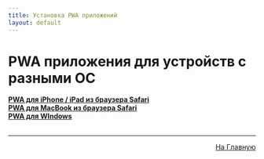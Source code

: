 ```yaml
---
title: Установка PWA приложений
layout: default
---
```

# PWA приложения для устройств с разными ОС

<a href="subp/pwa_ios" target="_blank" rel="noopener">**PWA для iPhone / iPad из браузера Safari**</a>  
<a href="subp/pwa_mac" target="_blank" rel="noopener">**PWA для MacBook из браузера Safari**</a>  
<a href="subp/pwa_win" target="_blank" rel="noopener">**PWA для WIndows**</a>  <br><br>

---
<p  align="right"><a href="https://lazykpub.github.io/Lazykpub">На Главную</a></p>


